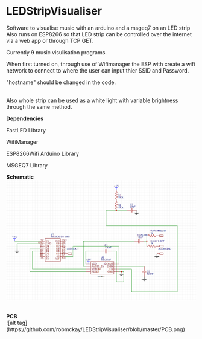 # LEDStripVisualiser
Software to visualise music with an arduino and a msgeq7 on an LED strip
Also runs on ESP8266 so that LED strip can be controlled over the internet via a web app or through TCP GET.

Currently 9 music visulisation programs.

When first turned on, through use of Wifimanager the ESP with create a wifi network to connect to where the user can input thier SSID and Password.

"hostname" should be changed in the code.

<br/>
Also whole strip can be used as a white light with variable brightness through the same method.

<b>Dependencies</b>
  <p>FastLED Library</p>
  <p>WifiManager</p>
  <p>ESP8266Wifi Arduino Library</p>
  <p>MSGEQ7 Library</p>
  
  
  
  <b>Schematic</b>
  ![alt tag](https://github.com/robmckay/LEDStripVisualiser/blob/master/schematic1.jpg)
  
  <br/>
  <b>PCB</b><br/>
  ![alt tag](https://github.com/robmckay/LEDStripVisualiser/blob/master/PCB.png)
  

